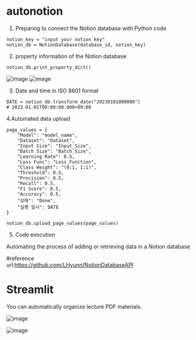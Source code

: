 # autonotion

1. Preparing to connect the Notion database with Python code
```database_id = "input your database id"
notion_key = "input your notion key"
notion_db = NotionDatabase(database_id, notion_key)
```

2. property information of the Notion database
```
notion_db.print_property_dict()
```
![image](https://github.com/user-attachments/assets/a8b9a7b3-2526-418c-8b7d-192a4635f6fa) ![image](https://github.com/user-attachments/assets/4ae3bfa8-cc6a-4ba3-8bce-caa198ac4489)

3. Date and time in ISO 8601 format
```
DATE = notion_db.transform_date("20230101000000")
# 2023-01-01T00:00:00.000+09:00
```

4.Automated data upload 
```
page_values = {
    "Model": "model_name",
    "Dataset": "Dataset",
    "Input Size": "Input_Size",
    "Batch Size": "Batch_Size",
    "Learning Rate": 0.5,
    "Loss Func": "Loss_Function",
    "Class Weight": "(0:1, 1:1)",
    "Threshold": 0.5,
    "Precision": 0.5,
    "Recall": 0.5,
    "F1 Score": 0.5,
    "Accuracy": 0.5,
    "상태": "Done",
    "실행 일시": DATE
}

notion_db.upload_page_values(page_values)
```

5. Code execution
   
Automating the process of adding or retrieving data in a Notion database

#reference   
url:https://github.com/LHyunn/NotionDatabaseAPI


# Streamlit




You can automatically organize lecture PDF materials.




![image](https://github.com/user-attachments/assets/a2d00771-9c3b-4bb4-b72d-63e540c62576)


![image](https://github.com/user-attachments/assets/c92d1357-03ea-4612-99eb-d04bba359736)

